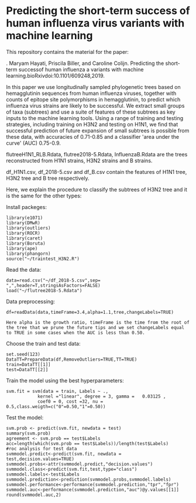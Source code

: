 # Predicting the short-term success of human influenza virus variants with machine learning
This repository contains the material for the paper:

  . Maryam Hayati, Priscila Biller, and Caroline Colijn. Predicting the short-term successof human influenza a variants with machine learning.bioRxivdoi:10.1101/609248,2019.
  
  In this paper we use longitudinally sampled phylogenetic trees based on hemagglutinin sequences from human influenza viruses, together with counts of epitope site polymorphisms in hemagglutinin,  to predict which influenza virus strains are likely to be successful.  We extract small groups of taxa (subtrees) and use a suite of features of these subtrees as key inputs to the machine learning tools. Using a range of training and testing strategies, including training on H3N2 and testing on H1N1, we find that successful prediction of future expansion of small subtrees is possible from these data, with accuracies of 0.71-0.85 and a classifier 'area under the curve' (AUC) 0.75-0.9.
  
  
  flutreeH1N1_RLB.Rdata, flutree2018-5.Rdata, InfluenzaB.Rdata are the trees reconstructed from H1N1 strains, H3N2 strains and B strains. 
  
  df_H1N1.csv, df_2018-5.csv and df_B.csv contain the features of H1N1 tree, H3N2 tree and B tree respectively.
  
  Here, we explain the procedure to classify the subtrees of H3N2 tree and it is the same for the other types:
  
  Install packeges:
  ```
  library(e1071) 
  library(DMwR) 
  library(outliers)
  library(ROCR)
  library(caret)
  library(Boruta)
  library(ape)
  library(phangorn)
  source("~/traintest_H3N2.R")
  ```
  Read the data:
  ```
  data=read.csv("~/df_2018-5.csv",sep= ",",header=T,stringsAsFactors=FALSE)
  load("~/flutree2018-5.Rdata")
  ```
  
  Data preprocessing:
  ```
  df=readData(data,timeFrame=3.4,alpha=1.1,tree,changeLabels=TRUE)
  ```
    Here alpha is the growth ratio, timeFrame is the time from the root of the tree that we prune the future tips and we set changeLabels equal to TRUE in some cases when the AUC is less than 0.50.
    
  Choose the train and test data:
  ```
  set.seed(123)
  DataTT=PrepareData(df,RemoveOutliers=TRUE,TT=TRUE)
  train=DataTT[[1]]
  test=DataTT[[2]]
  ```
  
  Train the model using the best hyperparameters:
  ```
  svm.fit = svm(data = train, Labels ~ .,
              kernel ="linear", degree = 3, gamma =   0.03125 , 
              coef0 = 0, cost =32, nu = 0.5,class.weigth=c("0"=0.50,"1"=0.50))
   ```
  Test the model:   
  ```
  svm.prob <- predict(svm.fit, newdata = test)
  summary(svm.prob)
  agreement <- svm.prob == test$Labels
  acc=length(which(svm.prob == test$Labels))/length(test$Labels)
  #roc analysis for test data
  svmmodel.predict<-predict(svm.fit, newdata = test,decision.values=TRUE)
  svmmodel.probs<-attr(svmmodel.predict,"decision.values")
  svmmodel.class<-predict(svm.fit,test,type="class")
  svmmodel.labels<-test$Labels
  svmmodel.prediction<-prediction(svmmodel.probs,svmmodel.labels)
  svmmodel.performance<-performance(svmmodel.prediction,"tpr","fpr")
  svmmodel.auc<-performance(svmmodel.prediction,"auc")@y.values[[1]]
  round(svmmodel.auc,2)
  ```
  
